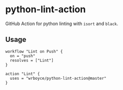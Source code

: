 # python-lint-action

GitHub Action for python linting with `isort` and `black`.

## Usage

```
workflow "Lint on Push" {
  on = "push"
  resolves = ["Lint"]
}

action "Lint" {
  uses = "wrboyce/python-lint-action@master"
}
```
